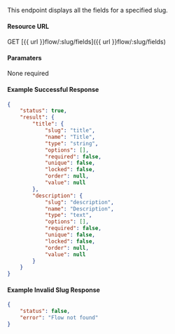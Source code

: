 <!--
@title GET flow/:slug/fields
@author Moltin Ltd
@description Returns all the fields for a given flow
@order 15.6

@sidebar 1
@family Flow
@rate No
@auth Yes
@format JSON
@http GET
@version beta
-->
This endpoint displays all the fields for a specified slug.

#### Resource URL
GET [{{ url }}flow/:slug/fields]({{ url }}flow/:slug/fields)


#### Paramaters
None required

<!--code-->
#### Example Successful Response
``` json
{
    "status": true,
    "result": {
        "title": {
            "slug": "title",
            "name": "Title",
            "type": "string",
            "options": [],
            "required": false,
            "unique": false,
            "locked": false,
            "order": null,
            "value": null
        },
        "description": {
            "slug": "description",
            "name": "Description",
            "type": "text",
            "options": [],
            "required": false,
            "unique": false,
            "locked": false,
            "order": null,
            "value": null
        }
    }
}
```


#### Example Invalid Slug Response
``` json
{
    "status": false,
    "error": "Flow not found"
}
```
<!--/code-->